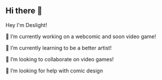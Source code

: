 ## Hi there 👋

Hey I'm Deslight!

🔭 I’m currently working on a webcomic and soon video game!

🌱 I’m currently learning to be a better artist!

👯 I’m looking to collaborate on video games!

🤔 I’m looking for help with comic design
<!--
**deslight/deslight** is a ✨ _special_ ✨ repository because its `README.md` (this file) appears on your GitHub profile.

Here are some ideas to get you started:

- 🔭 I’m currently working on a webcomic and soon video game! 
- 🌱 I’m currently learning to be a better artist!
- 👯 I’m looking to collaborate on video games!
- 🤔 I’m looking for help with comic design
-->
